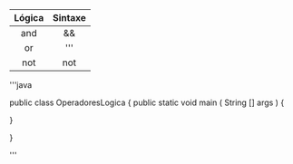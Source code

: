 | Lógica | Sintaxe |
|:--:|:--:|
| and  | &&  | 
| or | '''|| ''' | 
| not | not  | 


'''java 

public class OperadoresLogica {
public static void main ( String [] args ) {






}

}




'''